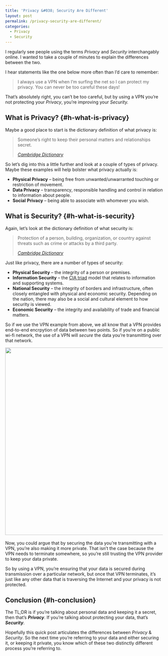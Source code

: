 ```yaml
---
title: 'Privacy &#038; Security Are Different'
layout: post
permalink: /privacy-security-are-different/
categories:
  - Privacy
  - Security
---
```

I regularly see people using the terms _Privacy_ and _Security_ interchangably online. I wanted to take a couple of minutes to explain the differences between the two.

I hear statements like the one below more often than I&#8217;d care to remember:

<blockquote class="wp-block-quote">
  <p>
    I always use a VPN when I&#8217;m surfing the net so I can protect my privacy. You can never be too careful these days!
  </p>
</blockquote>

That&#8217;s absolutely right, you can&#8217;t be too careful, but by using a VPN you&#8217;re not protecting your _Privacy_, you&#8217;re improving your _Security._

## What is Privacy? {#h-what-is-privacy}

Maybe a good place to start is the dictionary definition of what privacy is:

<blockquote class="wp-block-quote">
  <p>
    Someone&#8217;s right to keep their personal matters and relationships secret.
  </p>

  <cite><a href="https://dictionary.cambridge.org/dictionary/english/privacy">Cambridge Dictionary</a></cite>
</blockquote>

So let&#8217;s dig into this a little further and look at a couple of types of privacy. Maybe these examples will help bolster what privacy actually is:

  * **Physical Privacy** – being free from unwanted/unwarranted touching or restriction of movement.
  * **Data Privacy** – transparency, responsible handling and control in relation to information about people.
  * **Social** **Privacy** – being able to associate with whomever you wish.

## What is Security? {#h-what-is-security}

Again, let&#8217;s look at the dictionary definition of what security is:

<blockquote class="wp-block-quote">
  <p>
    Protection of a person, building, organization, or country against threats such as crime or attacks by a third party.
  </p>

  <cite><a href="https://dictionary.cambridge.org/dictionary/english/security">Cambridge Dictionary</a></cite>
</blockquote>

Just like privacy, there are a number of types of security:

  * **Physical Security** – the integrity of a person or premises.
  * **Information Security** – the [CIA triad](https://en.wikipedia.org/wiki/CIA_triad) model that relates to information and supporting systems.
  * **National Security** – the integrity of borders and infrastructure, often closely entangled with physical and economic security. Depending on the nation, there may also be a social and cultural element to how security is viewed.
  * **Economic Security** – the integrity and availability of trade and financial matters.

So if we use the VPN example from above, we all know that a VPN provides end-to-end encrpytion of data between two points. So if you&#8217;re on a public wi-fi network, the use of a VPN will _secure_ the data you&#8217;re transmitting over that network.

<img loading="lazy" width="1000" height="600" src="/assets/images/wp-images/2019/12/vpn-connection.png" alt="" class="wp-image-559" srcset="/assets/images/wp-images/2019/12/vpn-connection.png 1000w, /assets/images/wp-images/2019/12/vpn-connection-300x180.png 300w, /assets/images/wp-images/2019/12/vpn-connection-768x461.png 768w" sizes="(max-width: 1000px) 100vw, 1000px" />  

Now, you could argue that by securing the data you&#8217;re transmitting with a VPN, you&#8217;re also making it more private. That isn&#8217;t the case because the VPN needs to terminate somewhere, so you&#8217;re still trusting the VPN provider to keep your data private.

So by using a VPN, you&#8217;re ensuring that your data is secured during transmission over a particular network, but once that VPN terminates, it&#8217;s just like any other data that is traversing the Internet and your privacy is not protected.

## Conclusion {#h-conclusion}

The TL;DR is if you&#8217;re talking about personal data and keeping it a secret, then that&#8217;s _**Privacy**_. If you&#8217;re talking about protecting your data, that&#8217;s _**Security**_.

Hopefully this quick post articulates the differences between _Privacy_ & _Security_. So the next time you&#8217;re referring to your data and either securing it, or keeping it private, you know which of these two distinctly different process you&#8217;re referring to.
